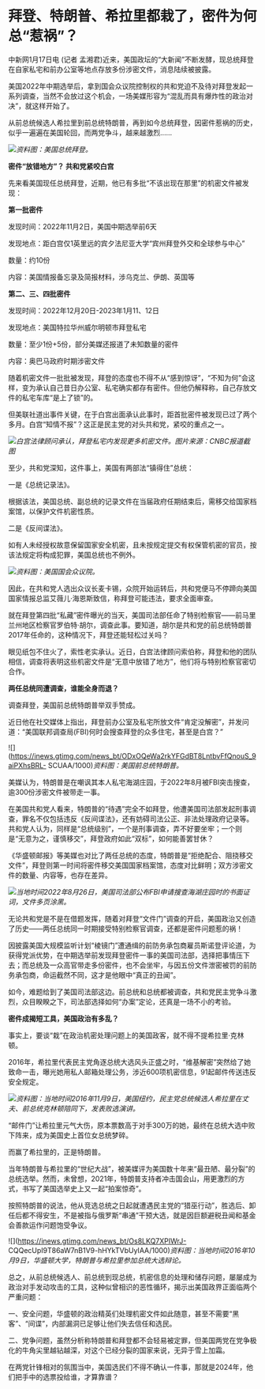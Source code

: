 # 拜登、特朗普、希拉里都栽了，密件为何总“惹祸”？

中新网1月17日电 (记者 孟湘君)近来，美国政坛的“大新闻”不断发酵，现总统拜登在自家私宅和前办公室等地点存放多份涉密文件，消息陆续被披露。

美国2022年中期选举后，拿到国会众议院控制权的共和党迫不及待对拜登发起一系列调查，当然不会放过这个机会，一场美媒形容为“混乱而具有爆炸性的政治对决”，就这样开始了。

从前总统候选人希拉里到前总统特朗普，再到如今总统拜登，因密件惹祸的历史，似乎一遍遍在美国轮回，而两党争斗，越来越激烈……

![](https://inews.gtimg.com/news_bt/OvBrZn6m5z5mDNCf41d2i8r0dr8KVvCwDa1r6mirEWMHoAA/1000)_资料图：美国总统拜登。_

**密件“放错地方”？ 共和党紧咬白宫**

先来看美国现任总统拜登，近期，他已有多批“不该出现在那里”的机密文件被发现：

**第一批密件**

发现时间：2022年11月2日，美国中期选举前6天

发现地点：距白宫仅1英里远的宾夕法尼亚大学“宾州拜登外交和全球参与中心”

数量：约10份

内容：美国情报备忘录及简报材料，涉乌克兰、伊朗、英国等

**第二、三、四批密件**

发现时间：2022年12月20日-2023年1月11、12日

发现地点：美国特拉华州威尔明顿市拜登私宅

数量：至少1份+5份，部分美媒还报道了未知数量的密件

内容：奥巴马政府时期涉密文件

随着机密文件一批批被发现，拜登的态度也不得不从“感到惊讶”，“不知为何”会这样，变为承认自己昔日办公室、私宅确实都存有密件。但他仍解释称，自己存放文件的私宅车库“是上了锁”的。

但美联社道出事件关键，在于白宫出面承认此事时，距首批密件被发现已过了两个多月。白宫“知情不报”？这正是民主党的对头共和党，紧咬的重点之一。

![](https://inews.gtimg.com/news_bt/OxZjC8DF_sGPql5JSE5fH4X_wWSGidAJ6FQwrX4YA77sIAA/1000)_白宫法律顾问承认，拜登私宅内发现更多机密文件。图片来源：CNBC报道截图_

至少，共和党深知，这件事上，美国有两部法“镇得住”总统：

一是《总统记录法》。

根据该法，美国总统、副总统的记录文件在当届政府任期结束后，需移交给国家档案馆，以保护文件机密性质。

二是《反间谍法》。

如有人未经授权故意保留国家安全机密，且未按规定提交有权保管机密的官员，按该法规定将构成犯罪，美国总统也不例外。

![](https://inews.gtimg.com/news_bt/OtMf2xTqXYwB43VUNL7KMgtX9TZyjuju7Jwc3X9WVD1lYAA/1000)_资料图：美国国会众议院。_

因此，在共和党人选出众议长麦卡锡，众院开始运转后，共和党便马不停蹄向美国国家情报总监艾薇儿·海恩斯致信，称拜登可能违法，要求全面审查。

就在拜登第四批“私藏”密件曝光的当天，美国司法部任命了特别检察官——前马里兰州地区检察官罗伯特·胡尔，调查此事。要知道，胡尔是共和党的前总统特朗普2017年任命的，这种情况下，拜登还能轻松过关吗？

眼见纸包不住火了，索性老实承认。近日，白宫法律顾问索伯称，拜登和他的团队相信，调查将表明这些机密文件是“无意中放错了地方”，他们将与特别检察官密切合作。

**两任总统同遭调查，谁能全身而退？**

调查拜登，美国前总统特朗普举双手赞成。

近日他在社交媒体上指出，拜登前办公室及私宅所放文件“肯定没解密”，并发问道：“美国联邦调查局(FBI)何时会搜查拜登的众多住宅，甚至是白宫？”

![](https://inews.gtimg.com/news_bt/ODxOQeWa2rkYFGdBT8LntbvFfQnouS_9aiPXhsBRL-
SCUAA/1000)_资料图：美国前总统特朗普。_

美媒认为，特朗普是在嘲讽其本人私宅海湖庄园，于2022年8月被FBI突击搜查，逾300份涉密文件被带走一事。

在美国共和党人看来，特朗普的“待遇”完全不如拜登，他遭美国司法部发起刑事调查，罪名不仅包括违反《反间谍法》，还有妨碍司法公正、非法处理政府记录等。共和党人认为，同样是“总统级别”，一个是刑事调查，弄不好要坐牢；一个则是“无意为之，谨慎移交”，拜登政府如此“双标”，如何能善罢甘休？

《华盛顿邮报》等美媒也对比了两任总统的态度，特朗普是“拒绝配合、阻挠移交文件”，拜登则第一时间将密件移交美国国家档案馆，态度对比鲜明；双方涉密文件的数量、内容等，也存在差异。

![](https://inews.gtimg.com/news_bt/O3K7Qq2p6tUrJz45MyUqX86rXUfyMaOZCK153qawzr8v4AA/1000)_当地时间2022年8月26日，美国司法部公布FBI申请搜查海湖庄园时的书面证词，文件多页涂黑。_

无论共和党是不是在借题发挥，随着对拜登“文件门”调查的开启，美国政治又创造了历史——两任总统同一时期接受特别检察官调查，还都是密件问题惹的祸！

因披露美国大规模监听计划“棱镜门”遭通缉的前防务承包商雇员斯诺登评论道，为获得党派优势，在中期选举前发现拜登密件一事的美国司法部，选择把事情压下去；而总统及一众高官带走多份密件，也不会坐牢，与因五份文件泄密被罚的前防务承包商，命运截然不同，这才是他眼中“真正的丑闻”。

如今，难题给到了美国司法部这边。前总统和总统都被调查，共和党民主党争斗激烈，众目睽睽之下，司法部选择如何“办案”定论，还真是一场不小的考验。

**密件成揭短工具，美国政治有多乱？**

事实上，要谈“栽”在政治机密处理问题上的美国政客，就不得不提希拉里·克林顿。

2016年，希拉里代表民主党角逐总统大选风头正盛之时，“维基解密”突然给了她致命一击，曝光她用私人邮箱处理公务，涉近600项机密信息，91起邮件传送违反安全规定。

![](https://inews.gtimg.com/news_bt/OIgBywgGe4w3p_AeVy9k3FP6HW94ghaiTRDFgJj6xGV9YAA/1000)_资料图：当地时间2016年11月9日，美国纽约，民主党总统候选人希拉里在丈夫、前总统克林顿陪同下，发表败选演讲。_

“邮件门”让希拉里元气大伤，原本票数高于对手300万的她，最终在总统大选中败下阵来，成为美国史上首位女总统梦碎。

而赢了希拉里的，正是特朗普。

当年特朗普与希拉里的“世纪大战”，被美媒评为美国数十年来“最丑陋、最分裂”的总统选举。然而，未曾想，2021年，特朗普支持者冲击国会山，用更激烈的方式，书写了美国选举史上又一起“拍案惊奇”。

按照特朗普的说法，他从竞选总统之日起就遭遇民主党的“猎巫行动”，胜选后、卸任后都不得安生，不是被指与俄罗斯“串通”干预大选，就是因巨额避税丑闻和基金会善款运作问题饱受争议。

![](https://inews.gtimg.com/news_bt/Os8LKQ7XPIWrJ-
CQQecUpI9T86aW7nB1V9-hHYkTVbUyIAA/1000)_资料图：当地时间2016年10月9日，华盛顿大学，特朗普与希拉里参加总统大选辩论。_

总之，从前总统候选人、前总统到现总统，机密信息的处理和储存问题，屡屡成为政治对手发动攻击的工具，这种似曾相识的恶性循环，揭示出美国政界正面临两个严重问题：

一、安全问题，华盛顿的政治精英们处理机密文件如此随意，甚至不需要“黑客”、“间谍”，内部漏洞已足够让他们失去信任和选民。

二、党争问题，虽然分析称特朗普和拜登都不会轻易被定罪，但美国两党在党争极化的牛角尖里越钻越深，对这个已经分裂的国家来说，无异于雪上加霜。

在两党针锋相对的氛围当中，美国选民们不得不确认一件事，那就是2024年，他们把手中的选票投给谁，才算靠谱？

